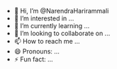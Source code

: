 - 👋 Hi, I’m @NarendraHarirammali
- 👀 I’m interested in ...
- 🌱 I’m currently learning ...
- 💞️ I’m looking to collaborate on ...
- 📫 How to reach me ...
- 😄 Pronouns: ...
- ⚡ Fun fact: ...

<!---
NarendraHarirammali/NarendraHarirammali is a ✨ special ✨ repository because its `README.md` (this file) appears on your GitHub profile.
You can click the Preview link to take a look at your changes.
--->
